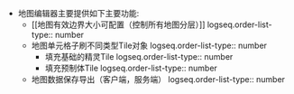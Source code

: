 - 地图编辑器主要提供如下主要功能:
	- [[地图有效边界大小可配置（控制所有地图分层）]]
	  logseq.order-list-type:: number
	- 地图单元格子刷不同类型Tile对象
	  logseq.order-list-type:: number
		- 填充基础的精灵Tile
		  logseq.order-list-type:: number
		- 填充预制体Tile
		  logseq.order-list-type:: number
	- 地图数据保存导出（客户端，服务端）
	  logseq.order-list-type:: number